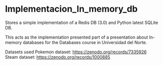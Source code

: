 # Implementacion_In_memory_db
 Stores a simple implementation of a Redis DB (3.0) and Python latest SQLite DB.

This acts as the implementation presented part of a presentation about In-memory databases for the Databases course in Universidad del Norte.

Datasets used
Pokemon dataset: https://zenodo.org/records/7335926 
Steam dataset: https://zenodo.org/records/1000885